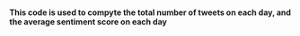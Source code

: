 #### This code is used to compyte the total number of tweets on each day, and the average sentiment score on each day
